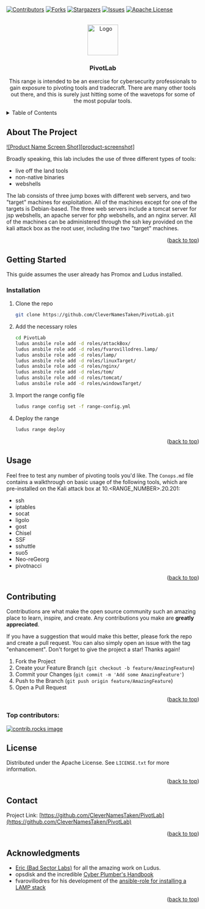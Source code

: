 <a id="readme-top"></a>

[![Contributors][contributors-shield]][contributors-url]
[![Forks][forks-shield]][forks-url]
[![Stargazers][stars-shield]][stars-url]
[![Issues][issues-shield]][issues-url]
[![Apache License][license-shield]][license-url]



<br />
<div align="center">
  <a href="https://github.com/CleverNamesTaken/PivotLab">
    <img src="images/logo.png" alt="Logo" width="80" height="80">
  </a>

<h3 align="center">PivotLab</h3>

  <p align="center">
This range is intended to be an exercise for cybersecurity professionals to gain exposure to pivoting tools and tradecraft.  There are many other tools out there, and this is surely just hitting some of the wavetops for some of the most popular tools.
</p>

</div>



<!-- TABLE OF CONTENTS -->
<details>
  <summary>Table of Contents</summary>
  <ol>
    <li>
      <a href="#about-the-project">About The Project</a>
    </li>
    <li>
      <a href="#getting-started">Getting Started</a>
      <ul>
        <li><a href="#prerequisites">Prerequisites</a></li>
        <li><a href="#installation">Installation</a></li>
      </ul>
    </li>
    <li><a href="#usage">Usage</a></li>
    <li><a href="#contributing">Contributing</a></li>
    <li><a href="#license">License</a></li>
    <li><a href="#contact">Contact</a></li>
    <li><a href="#acknowledgments">Acknowledgments</a></li>
  </ol>
</details>



<!-- ABOUT THE PROJECT -->
## About The Project

[![Product Name Screen Shot][product-screenshot]](https://example.com)

Broadly speaking, this lab includes the use of three different types of tools:

- live off the land tools
- non-native binaries
- webshells

The lab consists of three jump boxes with different web servers, and two "target" machines for exploitation.  All of the machines except for one of the targets is Debian-based.  The three web servers include a tomcat server for jsp webshells, an apache server for php webshells, and an nginx server.  All of the machines can be administered through the ssh key provided on the kali attack box as the root user, including the two "target" machines.



<p align="right">(<a href="#readme-top">back to top</a>)</p>


## Getting Started

This guide assumes the user already has Promox and Ludus installed.

### Installation


1. Clone the repo
   ```sh
   git clone https://github.com/CleverNamesTaken/PivotLab.git
   ```
2. Add the necessary roles
   ```sh
   cd PivotLab
   ludus ansbile role add -d roles/attackBox/
   ludus ansbile role add -d roles/fvarovillodres.lamp/
   ludus ansbile role add -d roles/lamp/
   ludus ansbile role add -d roles/linuxTarget/
   ludus ansbile role add -d roles/nginx/
   ludus ansbile role add -d roles/tom/
   ludus ansbile role add -d roles/tomcat/
   ludus ansbile role add -d roles/windowsTarget/
   ```

3. Import the range config file
   ```sh
   ludus range config set -f range-config.yml
   ```
4. Deploy the range
   ```sh
   ludus range deploy
   ```

<p align="right">(<a href="#readme-top">back to top</a>)</p>

## Usage

Feel free to test any number of pivoting tools you'd like.  The `Conops.md` file contains a walkthrough on basic usage of the following tools, which are pre-installed on the Kali attack box at 10.<RANGE_NUMBER>.20.201:

- ssh
- iptables
- socat
- ligolo
- gost
- Chisel
- SSF
- sshuttle
- suo5
- Neo-reGeorg
- pivotnacci


<p align="right">(<a href="#readme-top">back to top</a>)</p>



<!-- CONTRIBUTING -->
## Contributing

Contributions are what make the open source community such an amazing place to learn, inspire, and create. Any contributions you make are **greatly appreciated**.

If you have a suggestion that would make this better, please fork the repo and create a pull request. You can also simply open an issue with the tag "enhancement".
Don't forget to give the project a star! Thanks again!

1. Fork the Project
2. Create your Feature Branch (`git checkout -b feature/AmazingFeature`)
3. Commit your Changes (`git commit -m 'Add some AmazingFeature'`)
4. Push to the Branch (`git push origin feature/AmazingFeature`)
5. Open a Pull Request

<p align="right">(<a href="#readme-top">back to top</a>)</p>

### Top contributors:

<a href="https://github.com/CleverNamesTaken/PivotLab/graphs/contributors">
  <img src="https://contrib.rocks/image?repo=CleverNamesTaken/PivotLab" alt="contrib.rocks image" />
</a>



<!-- LICENSE -->
## License

Distributed under the Apache License. See `LICENSE.txt` for more information.

<p align="right">(<a href="#readme-top">back to top</a>)</p>



<!-- CONTACT -->
## Contact

Project Link: [https://github.com/CleverNamesTaken/PivotLab](https://github.com/CleverNamesTaken/PivotLab)

<p align="right">(<a href="#readme-top">back to top</a>)</p>



<!-- ACKNOWLEDGMENTS -->
## Acknowledgments

* [Eric (Bad Sector Labs)](https://gitlab.com/badsectorlabs) for all the amazing work on Ludus.
* opsdisk and the incredible [Cyber Plumber's Handbook](https://github.com/opsdisk/the_cyber_plumbers_handbook)
* fvarovillodres for his development of the [ansible-role for installing a LAMP stack](https://github.com/fvarovillodres/ansible-role-lamp)


<p align="right">(<a href="#readme-top">back to top</a>)</p>


[contributors-shield]: https://img.shields.io/github/contributors/CleverNamesTaken/PivotLab.svg?style=for-the-badge
[contributors-url]: https://github.com/CleverNamesTaken/PivotLab/graphs/contributors
[forks-shield]: https://img.shields.io/github/forks/CleverNamesTaken/PivotLab.svg?style=for-the-badge
[forks-url]: https://github.com/CleverNamesTaken/PivotLab/network/members
[stars-shield]: https://img.shields.io/github/stars/CleverNamesTaken/PivotLab.svg?style=for-the-badge
[stars-url]: https://github.com/CleverNamesTaken/PivotLab/stargazers
[issues-shield]: https://img.shields.io/github/issues/CleverNamesTaken/PivotLab.svg?style=for-the-badge
[issues-url]: https://github.com/CleverNamesTaken/PivotLab/issues
[license-shield]: https://img.shields.io/github/license/CleverNamesTaken/PivotLab.svg?style=for-the-badge
[license-url]: https://github.com/CleverNamesTaken/PivotLab/blob/master/LICENSE.txt
